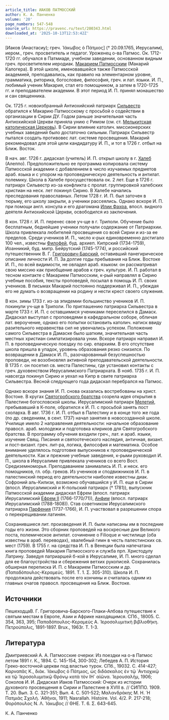 ```yaml
---
article_title: ИАКОВ ПАТМОССКИЙ
author: К. А. Панченко
volume: '20'
page_numbers: 547-548
source_url: https://pravenc.ru/text/200343.html
downloaded_at: '2025-10-13T12:53:42Z'
---
```


[Иаков (Анастасиу); греч. ᾿Ιάκωβος ὁ Πάτμιος] († 20.09.1765, Иерусалим), иером., греч. просветитель и педагог. Уроженец о-ва Патмос. Ок. 1712-1720 гг. обучался в Патмиаде, учебном заведении, основанном видным греч. просветителем иеродиак. [Макарием Патмосским](<https://pravenc.ru/text/Макарием Патмосским.html>) (Макарий Калогера). В этой школе, именовавшейся также Патмосской академией, преподавались, как правило на элементарном уровне, грамматика, риторика, богословие, философия, греч. и лат. языки. И. П., любимый ученик Макария, стал его помощником, а затем в 1720-1725 гг. и преподавателем академии. В этот период И. П. принял монашество и сан священника.

Ок. 1725 г. новоизбранный Антиохийский патриарх [Сильвестр](https://pravenc.ru/text/Сильвестр.html) обратился к Макарию Патмосскому с просьбой о содействии в организации в Сирии ДУ. Годом раньше значительная часть Антиохийской Церкви приняла унию с Римом (см. ст. [Мелькитская католическая Церковь](<https://pravenc.ru/text/Мелькитская католическая Церковь.html>)). В Сирии влияние католич. миссионерских учебных заведений было достаточно сильным. Патриарх Сильвестр пытался создать противовес лат. системе просвещения. Макарий рекомендовал для этой цели кандидатуру И. П., и тот в 1726 г. отбыл на Ближ. Восток.

В нач. авг. 1726 г. дидаскал (учитель) И. П. открыл школу в г. [Халеб](https://pravenc.ru/text/Халеб.html) (Алеппо). Предположительно ее программа копировала систему Патмосской академии с добавлением в число изучаемых предметов араб. языка и с упором на проповедническую деятельность и антилат. полемику. Школа в Халебе просуществовала ок. 2 лет. Еще в 1726 г. патриарх Сильвестр из-за конфликта с пролат. группировкой халебских христиан на неск. лет покинул Сирию. В Халебе начались преследования православных. Летом 1728 г. И. П. был заточен в тюрьму, его школу закрыли, а ученики рассеялись. Однако вскоре И. П. при помощи англ. консула и его драгомана [Илии Фахра](<https://pravenc.ru/text/Илии Фахра.html>), впосл. видного деятеля Антиохийской Церкви, освободился из заключения.

В кон. 1728 г. И. П. перенес свое уч-ще в г. Триполи. Обучение было бесплатным, беднейшие ученики получали содержание от Патриархии. Школа привлекала любителей просвещения со всей Сирии и из-за ее пределов. Среди учеников И. П., число к-рых единовременно достигало 100 чел., известны [Филофей](https://pravenc.ru/text/Филофей.html), буд. архиеп. Кипрский (1734-1759), Иоанникий, буд. митр. Бейрутский (1745-1774), и российский путешественник В. Г. [Григорович-Барский](https://pravenc.ru/text/Григорович-Барский.html), оставивший панегирическое описание личности И. П. За долгие годы пребывания на Ближ. Востоке И. П., по всей видимости, не овладел араб. языком: он рассматривал свою миссию как приобщение арабов к греч. культуре. И. П. работал в тесном контакте с Макарием Патмосским, к-рый направлял в Сирию учебные пособия, тексты проповедей, посылал в помощь И. П. своих учеников. В письмах Макарий постоянно поддерживал И. П., убеждая его не думать о возвращении на родину и нести крест своего служения.

В кон. зимы 1733 г. из-за эпидемии большинство учеников И. П. покинули уч-ще в Триполи. По приглашению патриарха Сильвестра в марте 1733 г. И. П. с оставшимися учениками переселился в Дамаск. Дидаскал выступал с проповедями в кафедральном соборе, обличая лат. вероучение, однако его попытки остановить католич. натиск ввиду разительного неравенства сил не увенчались успехом. Положение самого Сильвестра в Дамаске было шатким, значительная часть местных христиан симпатизировала унии. Вскоре патриарх направил И. П. в проповедническую поездку по сир. епархиям. В его отсутствие школа пришла в упадок, уровень образования резко снизился. По возвращении в Дамаск И. П., разочарованный безуспешностью проповеди, не возобновлял активной преподавательской деятельности. В 1735 г. он посетил св. места Палестины, где установил контакты с греч. духовенством Иерусалимского Патриархата. В нояб. 1735 г. И. П. навсегда покинул Сирию и уехал на Кипр в свите патриарха Сильвестра. Весной следующего года дидаскал перебрался на Патмос.

Однако вскоре знания И. П. снова оказались востребованы на христ. Востоке. В кругах [Святогробского братства](<https://pravenc.ru/text/Святогробского братства.html>) созрела идея открытия в Палестине богословской школы. Иерусалимский патриарх [Мелетий](https://pravenc.ru/text/Мелетий.html), пребывавший в К-поле, обратился к И. П. с просьбой занять пост схоларха. В авг. 1736 г. И. П. отбыл в Палестину и в конце того же года (по др. сведениям, в сент. 1737) начал занятия в новосозданной школе. Училище имело 2 направления деятельности: начальное образование правосл. араб. молодежи и подготовка клириков для Святогробского братства. В программу обучения входили греч., лат. и араб. языки, изучение Свящ. Писания и святоотеческого наследия, античная, визант. и пост-визант. греч. лит-ра, логика, философия и математика. Особое внимание уделялось подготовке выпускников к проповеднической деятельности. Как и прежние учебные заведения, к-рыми руководил И. П., школа в Иерусалиме привлекала учеников со всего Вост. Средиземноморья. Преподаванием занимались И. П. и неск. его помощников, гл. обр. греков. Из учеников и сподвижников И. П. в палестинский период его деятельности наиболее известны диак. Софроний аль-Килизи, возможно обучавшийся у И. П. еще в Сирии (впосл. Иерусалимский и К-польский патриарх († 1781)), выпускник Патмосской академии дидаскал Ефрем (впосл. патриарх Иерусалимский [Ефрем II](<https://pravenc.ru/text/Ефрем II.html>) (1766-1770/71)), [Анфим](<https://pravenc.ru/text/АНФИМ ЛАВРИОТ.html>) (впосл. патриарх Иерусалимский (1788-1808)). Cтав советником Иерусалимского патриарха [Парфения](https://pravenc.ru/text/Парфений.html) (1737-1766), И. П. участвовал в разрешении спора о перекрещивании латинян.

Сохранившиеся лит. произведения И. П. были написаны им в последние годы его жизни. Это сборник проповедей на воскресные дни Великого поста, полемическое антилат. сочинение о Filioque и чистилище (оба известны в араб. переводах), хвалебный гимн в честь палестинских св. мест (1759). В 1755 г. на средства И. П. в Венеции была напечатана книга проповедей Макария Патмосского и служба прп. Христодулу Латрину. Заведуя патриаршей б-кой в Иерусалиме, И. П. много сделал для ее благоустройства и сбережения ветхих рукописей. Сохранилась обширная переписка И. П. с Макарием Патмосским и др. (Παπαδόπουλος-Κεραμεύς. 1891. Τ. 1. Σ. 305-310). Школа И. П. продолжала действовать после его кончины и считалась одним из главных очагов правосл. просвещения на Ближ. Востоке.

## Источники

ПешеходцаВ. Г. Григоровича-Барского-Плаки-Албова путешествие к святым местам в Европе, Азии и Африке находящимся. СПб., 18005. С. 354, 363, 395; Παπαδόπουλος-Κεραμεύς Α. ῾Ιεροσολυμιτικὴ βιβλιοθήκη. Πετρούπολις, 1891-1897. Brux., 1963r. Τ. 1-3.

## Литература

Дмитриевский А. А. Патмосские очерки: Из поездки на о-в Патмос летом 1891 г. К., 1894. С. 145-154, 300-302; Лебедев А. П. История Греко-восточной церкви под властью турок. СПб., 19032. С. 414-427; Καρναπᾶς Κ., διάκ. ᾿Ιάκωβος ὁ Πάτμιος, ὡς διδάσκαλος ἐν τῷ ᾿Αντιοχικῷ κα τῷ ῾Ιεροσολυμιτικῷ Θρόνῳ κατὰ τὸν ΙΗ´ αἰῶνα. ῾Ιερουσαλὴμ, 1906; Соколов И. И. Дидаскал Иаков Патмосский: Очерк из истории духовного просвещения в Сирии и Палестине в XVIII в. // СИППО. 1909. Т. 20. Вып. 3. С. 321-351; Вып. 4. С. 501-522; Μαλανδράκης Μ. Η. ῾Η Πατμιὰς Σχολή. ᾿Αθῆναι, 1911; Nasrallah. Histoire. Vol. 4/2. P. 217-218; Θορόπουλος Ν. Λ. ᾿Ιάκωβος // ΘΗΕ. Τ. 6. Σ. 643-645.

К. А. Панченко
